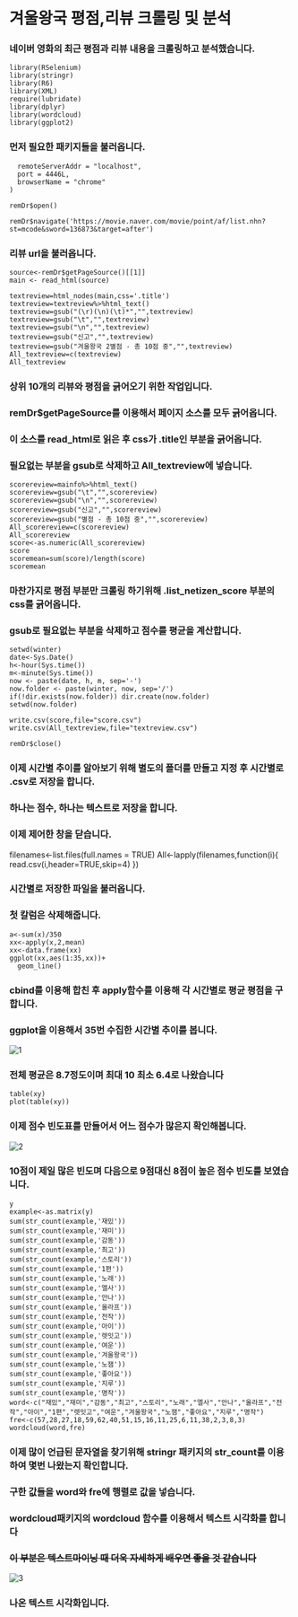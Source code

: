 # 겨울왕국 평점,리뷰 크롤링 및 분석
### 네이버 영화의 최근 평점과 리뷰 내용을 크롤링하고 분석했습니다.
```library(rvest)
library(RSelenium)
library(stringr)
library(R6)
library(XML)
require(lubridate)
library(dplyr)
library(wordcloud)
library(ggplot2)
```
### 먼저 필요한 패키지들을 불러옵니다.

```remDr <- remoteDriver(
  remoteServerAddr = "localhost",
  port = 4446L,
  browserName = "chrome"
)

remDr$open()

remDr$navigate('https://movie.naver.com/movie/point/af/list.nhn?st=mcode&sword=136873&target=after')
```
### 리뷰 url을 불러옵니다.

```All_textreview=c()
source<-remDr$getPageSource()[[1]] 
main <- read_html(source)

textreview=html_nodes(main,css='.title')
textreview=textreview%>%html_text() 
textreview=gsub("(\r)(\n)(\t)*","",textreview)
textreview=gsub("\t","",textreview)
textreview=gsub("\n","",textreview)
textreview=gsub("신고","",textreview)
textreview=gsub("겨울왕국 2별점 - 총 10점 중","",textreview)
All_textreview=c(textreview)
All_textreview
```
### 상위 10개의 리뷰와 평점을 긁어오기 위한 작업입니다.
### remDr$getPageSource를 이용해서 페이지 소스를 모두 긁어옵니다.
### 이 소스를 read_html로 읽은 후 css가 .title인 부분을 긁어옵니다.
### 필요없는 부분을 gsub로 삭제하고 All_textreview에 넣습니다.

```mainfo=html_nodes(main,css='.list_netizen_score')
scorereview=mainfo%>%html_text() 
scorereview=gsub("\t","",scorereview)
scorereview=gsub("\n","",scorereview)
scorereview=gsub("신고","",scorereview)
scorereview=gsub("별점 - 총 10점 중","",scorereview)
All_scorereview=c(scorereview)
All_scorereview
score<-as.numeric(All_scorereview)
score
scoremean=sum(score)/length(score)
scoremean
```
### 마찬가지로 평점 부분만 크롤링 하기위해 .list_netizen_score 부분의 css를 긁어옵니다.
### gsub로 필요없는 부분을 삭제하고 점수를 평균을 계산합니다.

```winter<- 'd:/winter'
setwd(winter)
date<-Sys.Date()
h<-hour(Sys.time())
m<-minute(Sys.time())
now <- paste(date, h, m, sep='-')
now.folder <- paste(winter, now, sep='/')
if(!dir.exists(now.folder)) dir.create(now.folder)
setwd(now.folder)

write.csv(score,file="score.csv")
write.csv(All_textreview,file="textreview.csv")

remDr$close()
```
### 이제 시간별 추이를 알아보기 위해 별도의 폴더를 만들고 지정 후 시간별로 .csv로 저장을 합니다.
### 하나는 점수, 하나는 텍스트로 저장을 합니다.
### 이제 제어한 창을 닫습니다.


filenames<-list.files(full.names = TRUE)
All<-lapply(filenames,function(i){
  read.csv(i,header=TRUE,skip=4)
})
### 시간별로 저장한 파일을 불러옵니다.
### 첫 칼럼은 삭제해줍니다.

```x<-cbind(x1,x2,x3,x4,x5,x6,x7,x8,x9,x10,x11,x12,x13,x14,x15,x16,x17,x18,x19,x20,x21,x22,x23,x24,x25,x26,x27,x28,x29,x30,x31,x32,x33,x34,x35)
a<-sum(x)/350
xx<-apply(x,2,mean)
xx<-data.frame(xx)
ggplot(xx,aes(1:35,xx))+
  geom_line()
```
### cbind를 이용해 합친 후 apply함수를 이용해 각 시간별로 평균 평점을 구합니다.
### ggplot을 이용해서 35번 수집한 시간별 추이를 봅니다.
![1](https://user-images.githubusercontent.com/57972968/70847919-8ce1b880-1ead-11ea-8b48-bdb34e25fcbc.PNG)
### 전체 평균은 8.7정도이며 최대 10 최소 6.4로 나왔습니다

```xy<-as.matrix(x)
table(xy)
plot(table(xy))
```
### 이제 점수 빈도표를 만들어서 어느 점수가 많은지 확인해봅니다.
![2](https://user-images.githubusercontent.com/57972968/70847945-09749700-1eae-11ea-9416-25e64577c2fb.PNG)
### 10점이 제일 많은 빈도며 다음으로 9점대신 8점이 높은 점수 빈도를 보였습니다.
```y<-cbind(y1,y2,y3,y4,y5,y6,y7,y8,y9,y10,y11,y12,y13,y14,y15,y16,y17,y18,y19,y20,y21,y22,y23,y24,y25,y26,y27,y28,y29,y30,y31,y32,y33,y34,y35)
y
example<-as.matrix(y)
sum(str_count(example,'재밌'))
sum(str_count(example,'재미'))
sum(str_count(example,'감동'))
sum(str_count(example,'최고'))
sum(str_count(example,'스토리'))
sum(str_count(example,'1편'))
sum(str_count(example,'노래'))
sum(str_count(example,'엘사'))
sum(str_count(example,'안나'))
sum(str_count(example,'올라프'))
sum(str_count(example,'전작'))
sum(str_count(example,'아이'))
sum(str_count(example,'렛잇고'))
sum(str_count(example,'여운'))
sum(str_count(example,'겨울왕국'))
sum(str_count(example,'노잼'))
sum(str_count(example,'좋아요'))
sum(str_count(example,'지루'))
sum(str_count(example,'명작'))
word<-c("재밌","재미","감동","최고","스토리","노래","엘사","안나","올라프","전작","아이","1편","렛잇고","여운","겨울왕국","노잼","좋아요","지루","명작")
fre<-c(57,28,27,18,59,62,40,51,15,16,11,25,6,11,38,2,3,8,3)
wordcloud(word,fre)
```
### 이제 많이 언급된 문자열을 찾기위해 stringr 패키지의 str_count를 이용하여 몇번 나왔는지 확인합니다.
### 구한 값들을 word와 fre에 행렬로 값을 넣습니다.
### wordcloud패키지의 wordcloud 함수를 이용해서 텍스트 시각화를 합니다
### ~~이 부분은 텍스트마이닝 때 더욱 자세하게 배우면 좋을 것 같습니다~~
![3](https://user-images.githubusercontent.com/57972968/70847949-15605900-1eae-11ea-8b5d-3b07bca87085.PNG)
### 나온 텍스트 시각화입니다.
